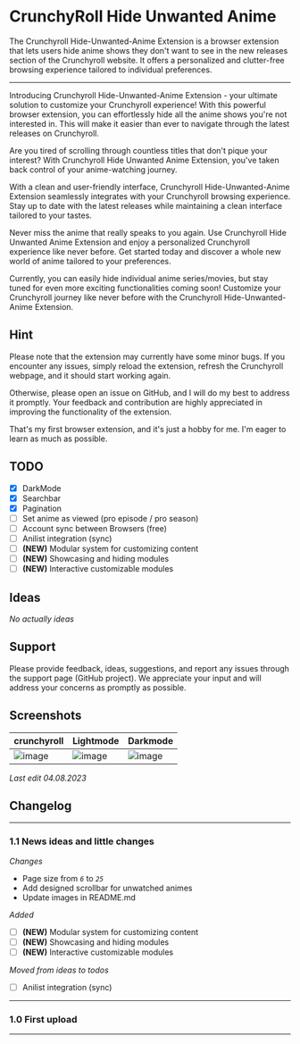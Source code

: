 # CrunchyRoll Hide Unwanted Anime
 The Crunchyroll Hide-Unwanted-Anime Extension is a browser extension that lets users hide anime shows they don't want to see in the new releases section of the Crunchyroll website. It offers a personalized and clutter-free browsing experience tailored to individual preferences.
 ___

 
Introducing Crunchyroll Hide-Unwanted-Anime Extension - your ultimate solution to customize your Crunchyroll experience! With this powerful browser extension, you can effortlessly hide all the anime shows you're not interested in. This will make it easier than ever to navigate through the latest releases on Crunchyroll.

Are you tired of scrolling through countless titles that don't pique your interest? With Crunchyroll Hide Unwanted Anime Extension, you've taken back control of your anime-watching journey.

With a clean and user-friendly interface, Crunchyroll Hide-Unwanted-Anime Extension seamlessly integrates with your Crunchyroll browsing experience. Stay up to date with the latest releases while maintaining a clean interface tailored to your tastes.

Never miss the anime that really speaks to you again. Use Crunchyroll Hide Unwanted Anime Extension and enjoy a personalized Crunchyroll experience like never before. Get started today and discover a whole new world of anime tailored to your preferences.

Currently, you can easily hide individual anime series/movies, but stay tuned for even more exciting functionalities coming soon! Customize your Crunchyroll journey like never before with the Crunchyroll Hide-Unwanted-Anime Extension.

## Hint

Please note that the extension may currently have some minor bugs. If you encounter any issues, simply reload the extension, 
refresh the Crunchyroll webpage, and it should start working again.

Otherwise, please open an issue on GitHub, and I will do my best to address it promptly. 
Your feedback and contribution are highly appreciated in improving the functionality of the extension.

That's my first browser extension, and it's just a hobby for me. I'm eager to learn as much as possible.

## TODO

- [x] DarkMode
- [x] Searchbar
- [x] Pagination
- [ ] Set anime as viewed (pro episode / pro season)
- [ ] Account sync between Browsers (free)
- [ ] Anilist integration (sync)
- [ ] **(NEW)** Modular system for customizing content
- [ ] **(NEW)** Showcasing and hiding modules
- [ ] **(NEW)** Interactive customizable modules

## Ideas
 _No actually ideas_

## Support

Please provide feedback, ideas, suggestions, and report any issues through the support page (GitHub project). 
We appreciate your input and will address your concerns as promptly as possible.

## Screenshots

| crunchyroll                                                                                                                | Lightmode                                                                                                                  | Darkmode                                                                                                                   |
|----------------------------------------------------------------------------------------------------------------------------|----------------------------------------------------------------------------------------------------------------------------|----------------------------------------------------------------------------------------------------------------------------|
| ![image](https://github.com/MrFireDevil/CrunchyrollHideUnwantedAnime/assets/46726838/a7bb8e01-21c7-4d5d-b573-002e1b713eac) | ![image](https://github.com/MrFireDevil/CrunchyrollHideUnwantedAnime/assets/46726838/065b3f82-edcb-4412-a1ee-4e3ca30f9be5) | ![image](https://github.com/MrFireDevil/CrunchyrollHideUnwantedAnime/assets/46726838/d4245199-218e-4850-bf1e-501c9087039e) |

_Last edit 04.08.2023_

## Changelog

___

### 1.1 News ideas and little changes

_Changes_
- Page size from _`6`_ to _`25`_ 
- Add designed scrollbar for unwatched animes
- Update images in README.md

_Added_
- [ ] **(NEW)** Modular system for customizing content
- [ ] **(NEW)** Showcasing and hiding modules
- [ ] **(NEW)** Interactive customizable modules

_Moved from ideas to todos_
- [ ] Anilist integration (sync)

___

### 1.0 First upload
___